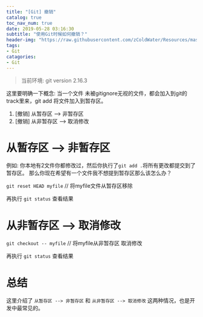 ```yaml
---
title: "[Git] 撤销"
catalog: true
toc_nav_num: true
date: 2019-05-28 03:16:30
subtitle: "使用Git时候如何撤销？"
header-img: "https://raw.githubusercontent.com/zColdWater/Resources/master/Images/legend_cover.jpg"
tags:
- Git
catagories:
- Git
---
```


> 当前环境: git version 2.16.3

这里要明确一下概念:  当一个文件 未被gitignore无视的文件，都会加入到git的track里来，git add 将文件加入到暂存区。

1. [撤销]  从暂存区 --> 非暂存区  
2. [撤销]  从非暂存区 --> 取消修改  


从暂存区 --> 非暂存区
=======
例如: 你本地有2文件你都修改过，然后你执行了`git add .`将所有更改都提交到了暂存区。 那么你现在希望有一个文件我不想提到暂存区那么该怎么办？  

`git reset HEAD myfile` // 将myfile文件从暂存区移除  

再执行 `git status` 查看结果



从非暂存区 --> 取消修改
=======
`git checkout -- myfile` // 将myfile从非暂存区 取消修改

再执行 `git status` 查看结果



总结
=======
这里介绍了 `从暂存区 --> 非暂存区` 和 `从非暂存区 --> 取消修改` 这两种情况，也是开发中最常见的。

